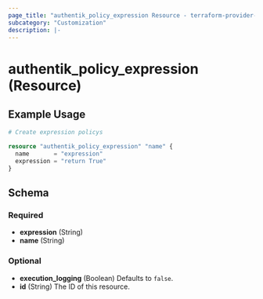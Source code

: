 ```yaml
---
page_title: "authentik_policy_expression Resource - terraform-provider-authentik"
subcategory: "Customization"
description: |-
---
```


# authentik_policy_expression (Resource)

## Example Usage

```terraform
# Create expression policys

resource "authentik_policy_expression" "name" {
  name       = "expression"
  expression = "return True"
}
```

<!-- schema generated by tfplugindocs -->
## Schema

### Required

- **expression** (String)
- **name** (String)

### Optional

- **execution_logging** (Boolean) Defaults to `false`.
- **id** (String) The ID of this resource.
